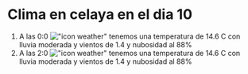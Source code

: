 # Clima en celaya en el dia 10

1. A las 0:0 !["icon weather"](http://openweathermap.org/img/w/10n.png) tenemos una temperatura de 14.6 C con lluvia moderada y  vientos de 1.4 y nubosidad al 88%
1. A las 2:0 !["icon weather"](http://openweathermap.org/img/w/10n.png) tenemos una temperatura de 14.6 C con lluvia moderada y  vientos de 1.4 y nubosidad al 88%
